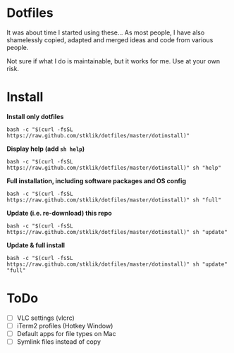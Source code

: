 # Dotfiles

It was about time I started using these... As most people, I have also shamelessly copied, adapted and merged ideas and code from various people.

Not sure if what I do is maintainable, but it works for me. Use at your own risk.


# Install

**Install only dotfiles**
```
bash -c "$(curl -fsSL https://raw.github.com/stklik/dotfiles/master/dotinstall)"
```

**Display help (add `sh help`)**
```
bash -c "$(curl -fsSL https://raw.github.com/stklik/dotfiles/master/dotinstall)" sh "help"
```

**Full installation, including software packages and OS config**
```
bash -c "$(curl -fsSL https://raw.github.com/stklik/dotfiles/master/dotinstall)" sh "full"
```

**Update (i.e. re-download) this repo**
```
bash -c "$(curl -fsSL https://raw.github.com/stklik/dotfiles/master/dotinstall)" sh "update"
```

**Update & full install**
```
bash -c "$(curl -fsSL https://raw.github.com/stklik/dotfiles/master/dotinstall)" sh "update" "full"
```


# ToDo

- [ ] VLC settings (vlcrc)
- [ ] iTerm2 profiles (Hotkey Window)
- [ ] Default apps for file types on Mac
- [ ] Symlink files instead of copy
